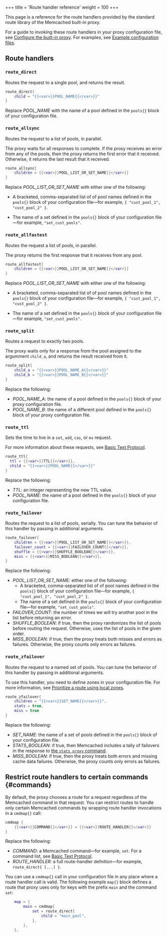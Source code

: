 +++
title = 'Route handler reference'
weight = 100
+++

This page is a reference for the route handlers provided by the standard route library of the Memcached built-in proxy.

For a guide to invoking these route handlers in your proxy configuration file, see [Configure the built-in proxy]({{<proxy_base_path>}}configure). For examples, see [Example configuration files]({{<proxy_base_path>}}configure#examples).

## Route handlers

### `route_direct`

Routes the request to a single pool, and returns the result.

```lua
route_direct{
    child = "{{<var>}}POOL_NAME{{</var>}}"
}
```

Replace <var>POOL_NAME</var> with the name of a pool defined in the `pools{}` block of your configuration file.

### `route_allsync`

Routes the request to a list of pools, in parallel.

The proxy waits for all responses to
complete. If the proxy receives an error from any of the pools, then the proxy returns the first error that it received. Otherwise, it returns the last
result that it received.

```lua
route_allsync{
    children = {{<var>}}POOL_LIST_OR_SET_NAME{{</var>}}
}
```
Replace <var>POOL_LIST_OR_SET_NAME</var> with either one of the following:

* A bracketed, comma-separated list of of pool names defined in the `pools{}` block of your configuration file—for example, `{ "cust_pool_1", "cust_pool_2" }`.

* The name of a set defined in the `pools{}` block of your configuration file—for example, `"set_cust_pools"`.


### `route_allfastest`

Routes the request a list of pools, in parallel.

The proxy returns the first response that it receives from any pool.

```lua
route_allfastest{
    children = {{<var>}}POOL_LIST_OR_SET_NAME{{</var>}}
}
```

Replace <var>POOL_LIST_OR_SET_NAME</var> with either one of the following:

* A bracketed, comma-separated list of of pool names defined in the `pools{}` block of your configuration file—for example, `{ "cust_pool_1", "cust_pool_2" }`.

* The name of a set defined in the `pools{}` block of your configuration file—for example, `"set_cust_pools"`.

### `route_split`

Routes a request to exactly two pools.

The proxy waits only for a response from the pool assigned to the argumment `child_a`, and returns the result received from it.

```lua
route_split{
    child_a = "{{<var>}}POOL_NAME_A{{</var>}}"
    child_b = "{{<var>}}POOL_NAME_B{{</var>}}"
}
```

Replace the following:

* <var>POOL_NAME_A</var>: the name of a pool defined in the `pools{}` block of your proxy configuration file.
* <var>POOL_NAME_B</var>: the name of a different pool defined in the `pools{}` block of your proxy configuration file.

### `route_ttl`

Sets the time to live in a `set`, `add`, `cas`, or `ms` request.

For more information about these requests, see [Basic Text Protocol](/protocols/basic/).

```lua
route_ttl{
  ttl = {{<var>}}TTL{{</var>}},
  child = "{{<var>}}POOL_NAME{{</var>}}"
}
```

Replace the following:

* <var>TTL</var>: an integer representing the new TTL value.
* <var>POOL_NAME</var>: the name of a pool defined in the `pools{}` block of your configuration file.

### `route_failover`

Routes the request to a list of pools, serially. You can tune the behavior of this handler by passing in additional arguments.

```lua
route_failover{
    children = {{<var>}}POOL_LIST_OR_SET_NAME{{</var>}},
    failover_count = {{<var>}}FAILOVER_COUNT{{</var>}},
    shuffle = {{<var>}}SHUFFLE_BOOLEAN{{</var>}},
    miss = {{<var>}}MISS_BOOLEAN{{</var>}},
}
```

Replace the following:

* <var>POOL_LIST_OR_SET_NAME</var>: either one of the following:
    * A bracketed, comma-separated list of of pool names defined in the `pools{}` block of your configuration file—for example, `{ "cust_pool_1", "cust_pool_2" }`.
    * The name of a set defined in the `pools{}` block of your configuration file—for example, `"set_cust_pools"`.
* <var>FAILOVER_COUNT</var>: the number of times we will try another pool in the list before returning an error.
* <var>SHUFFLE_BOOLEAN</var>: if true, then the proxy randomizes the list of pools before routing the request. Otherwise, uses the list of pools in the given order.
* <var>MISS_BOOLEAN</var>: if true, then the proxy treats both misses and errors as failures. Otherwise, the proxy counts only errors as failures.

### `route_zfailover`

Routes the request to a named set of pools. You can tune the behavior of this handler by passing in additional arguments.

To use this handler, you need to define zones in your configuration file. For more information, see [Prioritize a route using local zones]({{<proxy_base_path>}}configure#zones).

```lua
route_zfailover{
    children = "{{<var>}}SET_NAME{{</var>}}",
    stats = true,
    miss = true
}
```

Replace the following:

* <var>SET_NAME</var>: the name of a set of pools defined in the `pools{}` block of your configuration file.
* <var>STATS_BOOLEAN</var>: if true, then Memcached includes a tally of failovers in the response to [the `stats proxy` command]({{<proxy_base_path>}}run/#stats).
* <var>MISS_BOOLEAN</var>: if true, then the proxy treats both errors and missing cache data failures. Otherwise, the proxy counts only errors as failures.

## Restrict route handlers to certain commands {#commands}

By default, the proxy chooses a route for a request regardless of the Memcached command in that request. You can restrict routes to handle only certain Memcached commands by wrapping route handler invocations in a `cmdmap{}` call:

```lua
cmdmap {
    {{<var>}}COMMAND{{</var>}} = {{<var>}}ROUTE_HANDLER{{</var>}}
}
```

Replace the following:

* <var>COMMAND</var>: a Memcached command—for example, `set`. For a command list, see [Basic Text Protocol](/protocols/basic/).
* <var>ROUTE_HANDLER</var>: a full route-handler defnition—for example, `route_direct{ [...] }`.

You can use a `cmdmap{}` call in your configuration file in any place where a route handler call is valid. The following example `map{}` block defines a route that proxy uses only for keys with the prefix `main` and the command `set`:

```lua
    map = {
        main = cmdmap{
            set = route_direct{
                child = "main_pool",
            },
        },
    },
```
